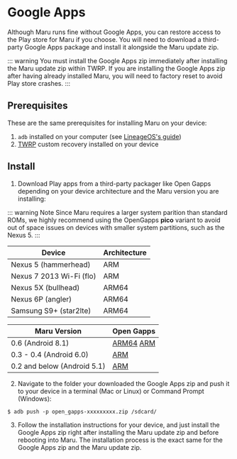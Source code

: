 # Google Apps

Although Maru runs fine without Google Apps, you can restore access to the Play store for Maru if you choose. You will need to download a third-party Google Apps package and install it alongside the Maru update zip.

::: warning
You must install the Google Apps zip immediately after installing the Maru update zip within TWRP.
If you are installing the Google Apps zip after having already installed Maru, you will need to factory reset to avoid Play store crashes.
:::

## Prerequisites

These are the same prerequisites for installing Maru on your device:

1. `adb` installed on your computer (see [LineageOS's guide](https://wiki.lineageos.org/adb_fastboot_guide.html))
2. [TWRP](../user/twrp.md) custom recovery installed on your device

## Install

1. Download Play apps from a third-party packager like Open Gapps depending on your device architecture and the Maru version you are installing:

::: warning Note
Since Maru requires a larger system parition than standard ROMs, we highly recommend using the OpenGapps **pico** variant to avoid out of space issues on devices with smaller system partitions, such as the Nexus 5.
:::

   | Device                   | Architecture |
   | ------------------------ | ------------ |
   | Nexus 5 (hammerhead)     | ARM          |
   | Nexus 7 2013 Wi-Fi (flo) | ARM          |
   | Nexus 5X (bullhead)      | ARM64        |
   | Nexus 6P (angler)        | ARM64        |
   | Samsung S9+ (star2lte)   | ARM64        |


   | Maru Version                | Open Gapps |
   | --------------------------- | ---------- |
   | 0.6 (Android 8.1)           | [ARM64](https://opengapps.org/?arch=arm64&api=8.1&variant=pico) [ARM](https://opengapps.org/?arch=arm&api=8.1&variant=pico) |
   | 0.3 - 0.4  (Android 6.0)    | [ARM](http://opengapps.org/?arch=arm&api=6.0&variant=pico) |
   | 0.2 and below (Android 5.1) | [ARM](http://opengapps.org/?arch=arm&api=5.1&variant=pico) |

2. Navigate to the folder your downloaded the Google Apps zip and push it to your device in a terminal (Mac or Linux) or Command Prompt (Windows):

```
$ adb push -p open_gapps-xxxxxxxxx.zip /sdcard/
```

3. Follow the installation instructions for your device, and just install the Google Apps zip right after installing the Maru update zip and before rebooting into Maru. The installation process is the exact same for the Google Apps zip and the Maru update zip.
